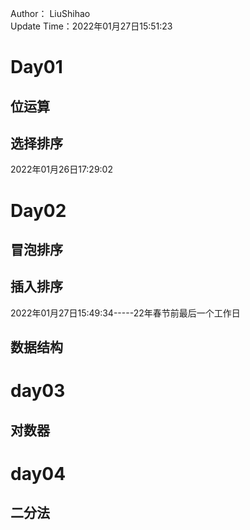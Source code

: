 Author： LiuShihao <br>
Update Time：2022年01月27日15:51:23

# Day01
## 位运算

## 选择排序
2022年01月26日17:29:02
# Day02
## 冒泡排序

## 插入排序
2022年01月27日15:49:34-----22年春节前最后一个工作日

## 数据结构

# day03
## 对数器
# day04
## 二分法

